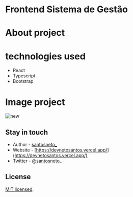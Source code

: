 # Frontend Sistema de Gestão

# About project

# technologies used
- React
- Typescript
- Bootstrap

# Image project

![new](https://user-images.githubusercontent.com/89228679/214865360-6dc3f6e9-a88c-4c87-b343-0eebc30f64b9.png)


## Stay in touch

- Author - [santosneto_](https://www.instagram.com/santosneto_/)
- Website - [https://devnetosantos.vercel.app/](https://devnetosantos.vercel.app/)
- Twitter - [@santosneto_](https://twitter.com/santosneto_)

## License

[MIT licensed](LICENSE).